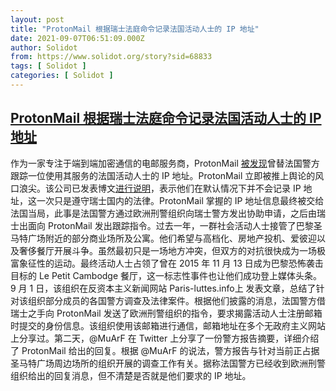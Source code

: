 ```yaml
---
layout: post
title: "ProtonMail 根据瑞士法庭命令记录法国活动人士的 IP 地址"
date: 2021-09-07T06:51:09.000Z
author: Solidot
from: https://www.solidot.org/story?sid=68833
tags: [ Solidot ]
categories: [ Solidot ]
---
```

<!--1630997469000-->
[ProtonMail 根据瑞士法庭命令记录法国活动人士的 IP 地址](https://www.solidot.org/story?sid=68833)
------

<div>
作为一家专注于端到端加密通信的电邮服务商，ProtonMail <a href="https://techcrunch.com/2021/09/06/protonmail-logged-ip-address-of-french-activist-after-order-by-swiss-authorities/" target="_blank">被发现</a>曾替法国警方跟踪一位使用其服务的法国活动人士的 IP 地址。ProtonMail 立即被推上舆论的风口浪尖。该公司已发表博文<a href="https://protonmail.com/blog/climate-activist-arrest/">进行说明</a>，表示他们在默认情况下并不会记录 IP 地址，这一次只是遵守瑞士国内的法律。ProtonMail 掌握的 IP 地址信息最终被交给法国当局，此事是法国警方通过欧洲刑警组织向瑞士警方发出协助申请，之后由瑞士出面向 ProtonMail 发出跟踪指令。过去一年，一群社会活动人士接管了巴黎圣马特广场附近的部分商业场所及公寓。他们希望与高档化、房地产投机、爱彼迎以及奢侈餐厅开展斗争。虽然最初只是一场地方冲突，但双方的对抗很快成为一场极富象征性的运动。最终活动人士占领了曾在 2015 年 11 月 13 日成为巴黎恐怖袭击目标的 Le Petit Cambodge 餐厅，这一标志性事件也让他们成功登上媒体头条。9 月 1 日，该组织在反资本主义新闻网站 Paris-luttes.info上 发表文章，总结了针对该组织部分成员的各国警方调查及法律案件。根据他们披露的消息，法国警方借瑞士之手向 ProtonMail 发送了欧洲刑警组织的指令，要求揭露活动人士注册邮箱时提交的身份信息。该组织使用该邮箱进行通信，邮箱地址在多个无政府主义网站上分享过。第二天，@MuArF 在 Twitter 上分享了一份警方报告摘要，详细介绍了 ProtonMail 给出的回复。根据 @MuArF 的说法，警方报告与针对当前正占据圣马特广场周边场所的组织开展的调查工作有关。据称法国警方已经收到欧洲刑警组织给出的回复消息，但不清楚是否就是他们要求的 IP 地址。
</div>
